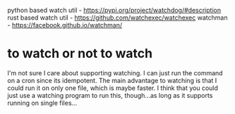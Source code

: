 python based watch util - https://pypi.org/project/watchdog/#description
rust based watch util - https://github.com/watchexec/watchexec
watchman - https://facebook.github.io/watchman/

# to watch or not to watch
I'm not sure I care about supporting watching. I can just run the command on a cron since its idempotent. The main advantage to watching is that I could run it on only one file, which is maybe faster. I think that you could just use a watching program to run this, though...as long as it supports running on single files...